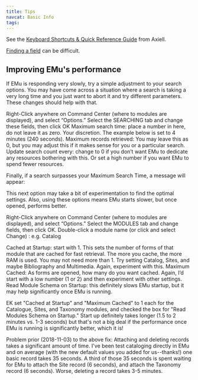 ```yaml
---
title: Tips
navcat: Basic Info
tags:
---
```

See the [Keyboard Shortcuts & Quick Reference Guide](http://help.emu.axiell.com/latest/en/Resources/Downloads/Quick%20Reference%20Guide/EMu_QuickRef_Guide_IE_20170629.pdf) from Axiell.

[Finding a field](http://help.emu.axiell.com/latest/en/Topics/Common/Find%20a%20field.htm) can be difficult.

## Improving EMu's performance

If EMu is responding very slowly, try a simple adjustment to your search options. You may have come across a situation where a search is taking a very long time and you just want to abort it and try different parameters. These changes should help with that.

Right-Click anywhere on Command Center (where to modules are displayed), and select “Options.” Select the SEARCHING tab and change these fields, then click OK
Maximum search time: place a number in here, do not leave it as zero. Your discretion. The example below is set to 4 minutes (240 seconds).
Maximum records retrieved: You may leave this as 0, but you may adjust this if it makes sense for you or a particular search.
Update search count every: change to 0 if you don’t want EMu to dedicate any resources bothering with this. Or set a high number if you want EMu to spend fewer resources.

Finally, if a search surpasses your Maximum Search Time, a message will appear:

This next option may take a bit of experimentation to find the optimal settings. Also, using these options means EMu starts slower, but once opened, performs better.

Right-Click anywhere on Command Center (where to modules are displayed), and select “Options.” Select the MODULES tab and change fields, then click OK. Double-click a module name (or click and select Change) : e.g. Catalog

Cached at Startup: start with 1. This sets the number of forms of that module that are cached for fast retrieval. The more you cache, the more RAM is used. You may not need more than 1. Try setting Catalog, Sites, and maybe Bibliography and Multimedia. Again, experiment with this.
Maximum Cached: As forms are opened, how many do you want cached. Again, I’d start with a low number (1 or 2) and then experiment with other settings.
Read Module Schema on Startup: this definitely slows EMu startup, but it may help significantly once EMu is running.

EK set "Cached at Startup" and "Maximum Cached" to 1 each for the Catalogue, Sites, and Taxonomy modules, and checked the box for "Read Modules Schema on Startup." Start up definitely takes longer (1.5 to 2 minutes vs. 1-3 seconds) but that's not a big deal if the performance once EMu is running is significantly better, which it is!

Problem prior (2018-11-03) to the above fix: Attaching and deleting records takes a significant amount of time. I've been test cataloging directly in EMu and on average (with the new default values you added for us--thanks!) one basic record takes 35 seconds. A third of those 35 seconds is spent waiting for EMu to attach the Site record (6 seconds), and attach the Taxonomy record (6 seconds). Worse, deleting a record takes 3-5 minutes.
